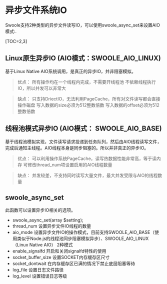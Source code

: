 # 异步文件系统IO
Swoole支持2种类型的异步文件读写IO，可以使用swoole_async_set来设置AIO模式:.


[TOC=2,3]


## Linux原生异步IO (AIO模式：SWOOLE_AIO_LINUX)
基于Linux Native AIO系统调用，是真正的异步IO，并非阻塞模拟。

> 优点：
> 所有操作均在一个线程内完成，不需要开线程池
> 不依赖线程执行IO，所以并发可以非常大

> 缺点：
> 只支持DriectIO，无法利用PageCache，所有对文件读写都会直接操作磁盘
> 写入数据的size必须为512整数倍数
> 写入数据的offset必须为512整数倍数

## 线程池模式异步IO (AIO模式： SWOOLE_AIO_BASE)
基于线程池模拟实现，文件读写请求投递到任务队列，然后由AIO线程读写文件，完成后通知主线程。AIO线程本身是同步阻塞的。所以并非真正的异步IO。

> 优点：
> 可以利用操作系统PageCache，读写热数据性能非常高，等于读内存
> 可修改thread_num项设置启用的AIO线程数量

> 缺点：
> 并发较差，不支持同时读写大量文件，最大并发受限与AIO的线程数量


## swoole_async_set
此函数可以设置异步IO相关的选项。

* swoole_async_set(array $setting);
* thread_num 设置异步文件IO线程的数量
* aio_mode 设置异步文件IO的操作模式，目前支持SWOOLE_AIO_BASE（使用类似于Node.js的线程池同步阻塞模拟异步）、SWOOLE_AIO_LINUX（Linux Native AIO） 2种模式
* enable_signalfd 开启和关闭signalfd特性的使用
* socket_buffer_size 设置SOCKET内存缓存区尺寸
* socket_dontwait 在内存缓存区已满的情况下禁止底层阻塞等待
* log_file 设置日志文件路径
* log_level 设置错误日志等级